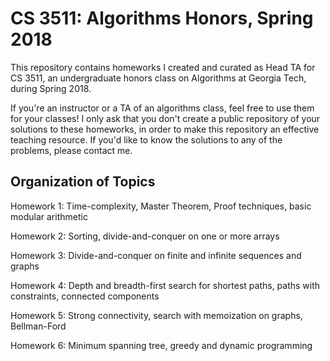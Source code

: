 # CS 3511: Algorithms Honors, Spring 2018
This repository contains homeworks I created and curated as Head TA for CS 3511,
an undergraduate honors class on Algorithms at Georgia Tech, during Spring 2018.

If you're an instructor or a TA of an algorithms class, feel free to use them
for your classes! I only ask that you don't create a public repository of your
solutions to these homeworks, in order to make this repository an effective
teaching resource. If you'd like to know the solutions to any of the problems,
please contact me.

## Organization of Topics
Homework 1: Time-complexity, Master Theorem, Proof techniques, basic modular arithmetic

Homework 2: Sorting, divide-and-conquer on one or more arrays

Homework 3: Divide-and-conquer on finite and infinite sequences and graphs

Homework 4: Depth and breadth-first search for shortest paths, paths with constraints, connected components

Homework 5: Strong connectivity, search with memoization on graphs, Bellman-Ford

Homework 6: Minimum spanning tree, greedy and dynamic programming
